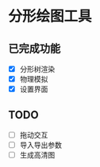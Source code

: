 # 分形绘图工具

## 已完成功能

- [x] 分形树渲染
- [x] 物理模拟
- [x] 设置界面

## TODO

- [ ] 拖动交互
- [ ] 导入导出参数
- [ ] 生成高清图
